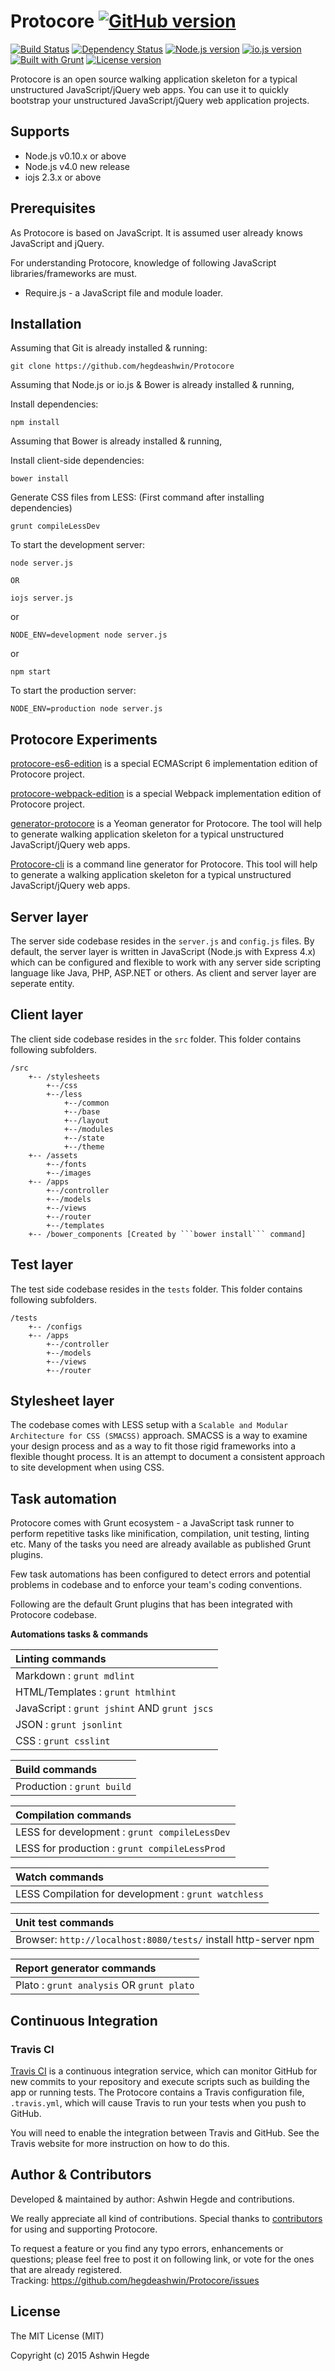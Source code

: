 # Protocore [![GitHub version](http://img.shields.io/badge/version-0.0.7-brightgreen.svg)](https://github.com/hegdeashwin/Protocore/releases)

[![Build Status](https://travis-ci.org/hegdeashwin/Protocore.svg?branch=master)](https://travis-ci.org/hegdeashwin/Protocore)   [![Dependency Status](https://gemnasium.com/hegdeashwin/Protocore.svg)](https://gemnasium.com/hegdeashwin/Protocore)  [![Node.js version](http://img.shields.io/badge/Node.js-%3E%200.10-brightgreen.svg)](https://github.com/hegdeashwin/Protocore/) [![io.js version](http://img.shields.io/badge/io.js-%3E%202.3-brightgreen.svg)](https://github.com/hegdeashwin/Protocore/) [![Built with Grunt](http://cdn.gruntjs.com/builtwith.png)](http://gruntjs.com/)  [![License version](http://img.shields.io/badge/License-MIT-red.svg)](https://github.com/hegdeashwin/Protocore#license)


Protocore is an open source walking application skeleton for a typical unstructured JavaScript/jQuery web apps. You can use it to quickly bootstrap your unstructured JavaScript/jQuery web application projects.

## Supports
* Node.js v0.10.x or above
* Node.js v4.0 new release
* iojs 2.3.x or above

## Prerequisites

As Protocore is based on JavaScript. It is assumed user already knows JavaScript and jQuery.

For understanding Protocore, knowledge of following JavaScript libraries/frameworks are must.
* Require.js - a JavaScript file and module loader.

## Installation

Assuming that Git is already installed & running:
```
git clone https://github.com/hegdeashwin/Protocore
```

Assuming that Node.js or io.js & Bower is already installed & running,

Install dependencies:
```
npm install
```

Assuming that Bower is already installed & running,

Install client-side dependencies:
```
bower install
```

Generate CSS files from LESS: (First command after installing dependencies)
```
grunt compileLessDev
```

To start the development server:
```
node server.js

OR

iojs server.js

```
or
```
NODE_ENV=development node server.js
```
or
```
npm start
```

To start the production server:
```
NODE_ENV=production node server.js
```

## Protocore Experiments

[protocore-es6-edition](https://github.com/hegdeashwin/protocore-es6-edition) is a special ECMAScript 6 implementation edition of Protocore project.

[protocore-webpack-edition](https://github.com/hegdeashwin/protocore-webpack-edition) is a special Webpack implementation edition of Protocore project.

[generator-protocore](https://github.com/hegdeashwin/generator-protocore) is a Yeoman generator for Protocore. The tool will help to generate walking application skeleton for a typical unstructured JavaScript/jQuery web apps.

[Protocore-cli](https://github.com/hegdeashwin/protocore-cli) is a command line generator for Protocore. This tool will help to generate a walking application skeleton for a typical unstructured JavaScript/jQuery web apps.

## Server layer

The server side codebase resides in the ```server.js``` and ```config.js``` files. By default, the server layer is written in JavaScript (Node.js with Express 4.x) which can be configured and flexible to work with any server side scripting language like Java, PHP, ASP.NET or others. As client and server layer are seperate entity.

## Client layer

The client side codebase resides in the ```src``` folder. This folder contains following subfolders.

```
/src
	+-- /stylesheets
		+--/css
		+--/less
			+--/common
			+--/base
			+--/layout
			+--/modules
			+--/state
			+--/theme
	+-- /assets
		+--/fonts
		+--/images
	+-- /apps
		+--/controller
		+--/models
		+--/views
		+--/router
		+--/templates
	+-- /bower_components [Created by ```bower install``` command]
```

## Test layer

The test side codebase resides in the ```tests``` folder. This folder contains following subfolders.

```
/tests
	+-- /configs
	+-- /apps
		+--/controller
		+--/models
		+--/views
		+--/router
```


## Stylesheet layer

The codebase comes with LESS setup with a ```Scalable and Modular Architecture for CSS (SMACSS)``` approach.  SMACSS is a way to examine your design process and as a way to fit those rigid frameworks into a flexible thought process. It is an attempt to document a consistent approach to site development when using CSS.

## Task automation

Protocore comes with Grunt ecosystem - a JavaScript task runner to perform repetitive tasks like minification, compilation, unit testing, linting etc. Many of the tasks you need are already available as published Grunt plugins.

Few task automations has been configured to detect errors and potential problems in codebase and to enforce your team's coding conventions.

Following are the default Grunt plugins that has been integrated with Protocore codebase.

**Automations tasks & commands**

| Linting commands |
|:---|
|Markdown : ```grunt mdlint``` |
|HTML/Templates : ```grunt htmlhint```|
|JavaScript : ```grunt jshint``` AND ```grunt jscs```|
|JSON : ```grunt jsonlint```|
|CSS : ```grunt csslint```|

| Build commands |
|:---|
|Production : ```grunt build```|

| Compilation commands |
|:---|
|LESS for development : ```grunt compileLessDev```|
|LESS for production : ```grunt compileLessProd```|

| Watch commands |
|:---|
|LESS Compilation for development : ```grunt watchless```|

| Unit test commands |
|:---|
|Browser: ```http://localhost:8080/tests/``` install http-server npm|

|Report generator commands|
|:---|
|Plato : ```grunt analysis``` OR ```grunt plato```|


## Continuous Integration

### Travis CI

[Travis CI](https://travis-ci.org/hegdeashwin/Protocore/) is a continuous integration service, which can monitor GitHub for new commits
to your repository and execute scripts such as building the app or running tests. The Protocore
contains a Travis configuration file, `.travis.yml`, which will cause Travis to run your tests
when you push to GitHub.

You will need to enable the integration between Travis and GitHub. See the Travis website for more
instruction on how to do this.

## Author & Contributors

Developed &amp; maintained by author: Ashwin Hegde and contributions.

We really appreciate all kind of contributions. Special thanks to <a href="//github.com/hegdeashwin/Protocore/graphs/contributors" target="_blank">contributors</a> for using and supporting Protocore.

To request a feature or you find any typo errors, enhancements or questions; please feel free to post it on following link, or vote for the ones that are already registered.
<br>Tracking: <a href="https://github.com/hegdeashwin/Protocore/issues" target="_blank">https://github.com/hegdeashwin/Protocore/issues</a>

## License

The MIT License (MIT)

Copyright (c) 2015 Ashwin Hegde
